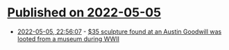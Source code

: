 # [Published on 2022-05-05](index.md)

* [2022-05-05, 22:56:07](https://news.ycombinator.com/item?id=31279289) - [$35 sculpture found at an Austin Goodwill was looted from a museum during WWII](https://www.kut.org/life-arts/2022-05-04/so-the-35-sculpture-you-got-at-an-austin-goodwill-was-looted-from-a-museum-during-wwii-now-what)
